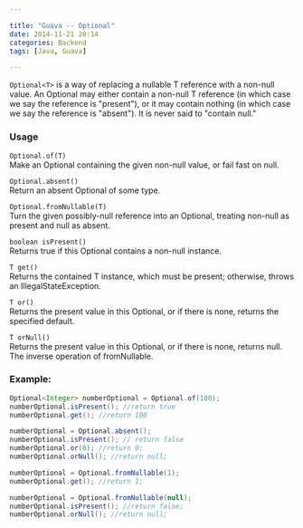 ```yaml
---

title: "Guava -- Optional"
date: 2014-11-21 20:14
categories: Backend
tags: [Java, Guava]

---
```


`Optional<T>` is a way of replacing a nullable T reference with a non-null value. An Optional may either contain a non-null T reference (in which case we say the reference is "present"), or it may contain nothing (in which case we say the reference is "absent"). It is never said to "contain null."

<!--more-->
### Usage

`Optional.of(T)`      
Make an Optional containing the given non-null value, or fail fast on null.    

`Optional.absent()`   
Return an absent Optional of some type.

`Optional.fromNullable(T)`   
Turn the given possibly-null reference into an Optional, treating non-null as present and null as absent.   

`boolean isPresent()`      
Returns true if this Optional contains a non-null instance.

`T get()`   
Returns the contained T instance, which must be present; otherwise, throws an IllegalStateException.

`T or()`   
Returns the present value in this Optional, or if there is none, returns the specified default.

`T orNull()`   
Returns the present value in this Optional, or if there is none, returns null. The inverse operation of fromNullable.


### Example:

``` java   
Optional<Integer> numberOptional = Optional.of(100);
numberOptional.isPresent(); //return true
numberOptional.get(); //return 100

numberOptional = Optional.absent();
numberOptional.isPresent(); // return false
numberOptional.or(0); //return 0;
numberOptional.orNull(); //return null;

numberOptional = Optional.fromNullable(1);
numberOptional.get(); //return 1;

numberOptional = Optional.fromNullable(null);
numberOptional.isPresent(); //return false;
numberOptional.orNull(); //return null;

```  

